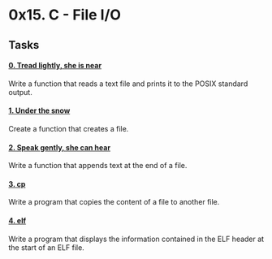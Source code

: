 # 0x15. C - File I/O

## Tasks
#### [ 0. Tread lightly, she is near](0-read_textfile.c)
Write a function that reads a text file and prints it to the POSIX standard output.

#### [ 1. Under the snow](1-create_file.c)
Create a function that creates a file.

#### [ 2. Speak gently, she can hear](2-append_text_to_file.c)
Write a function that appends text at the end of a file.

#### [ 3. cp](3-cp.c)
Write a program that copies the content of a file to another file.

#### [4. elf](100-elf_header.c)
Write a program that displays the information contained in the ELF header at the start of an ELF file.
